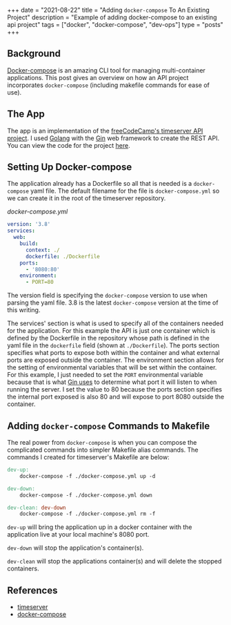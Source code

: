 +++ 
date = "2021-08-22"
title = "Adding `docker-compose` To An Existing Project"
description = "Example of adding docker-compose to an existing api project"
tags = ["docker", "docker-compose", "dev-ops"]
type = "posts"
+++

## Background

[Docker-compose](https://docs.docker.com/compose/) is an amazing CLI tool for managing multi-container applications. This post gives an overview on how an API project incorporates `docker-compose` (including makefile commands for ease of use).

## The App

The app is an implementation of the [freeCodeCamp's timeserver API project](https://www.freecodecamp.org/learn/apis-and-microservices/apis-and-microservices-projects/timestamp-microservice). I used [Golang](https://golang.org/) with the [Gin](https://github.com/gin-gonic/gin) web framework to create the REST API. You can view the code for the project [here](https://github.com/ammiranda/timeserver).

## Setting Up Docker-compose

The application already has a Dockerfile so all that is needed is a `docker-compose` yaml file. The default filename for the file is `docker-compose.yml` so we can create it in the root of the timeserver repository.

_docker-compose.yml_

```yaml
version: '3.8'
services:
  web:
    build:
      context: ./
      dockerfile: ./Dockerfile
    ports:
      - '8080:80'
    environment:
      - PORT=80
```

The version field is specifying the `docker-compose` version to use when parsing the yaml file. 3.8 is the latest `docker-compose` version at the time of this writing.

The services' section is what is used to specify all of the containers needed for the application. For this example the API is just one container which is defined by the Dockerfile in the repository whose path is defined in the yaml file in the `dockerfile` field (shown at `./Dockerfile`). The ports section specifies what ports to expose both within the container and what external ports are exposed outside the container. The environment section allows for the setting of environmental variables that will be set within the container. For this example, I just needed to set the `PORT` environmental variable because that is what [Gin uses](https://github.com/gin-gonic/gin/blob/4e7584175d7f2b4245249e769110fd1df0d779db/utils.go#L142) to determine what port it will listen to when running the server. I set the value to 80 because the ports section specifies the internal port exposed is also 80 and will expose to port 8080 outside the container.

## Adding `docker-compose` Commands to Makefile

The real power from `docker-compose` is when you can compose the complicated commands into simpler Makefile alias commands. The commands I created for timeserver's Makefile are below:

```makefile
dev-up:
	docker-compose -f ./docker-compose.yml up -d

dev-down:
	docker-compose -f ./docker-compose.yml down

dev-clean: dev-down
	docker-compose -f ./docker-compose.yml rm -f
```

`dev-up` will bring the application up in a docker container with the application live at your local machine's 8080 port.

`dev-down` will stop the application's container(s).

`dev-clean` will stop the applications container(s) and will delete the stopped containers.

## References

- [timeserver](https://github.com/ammiranda/timeserver)
- [docker-compose](https://docs.docker.com/compose/)
